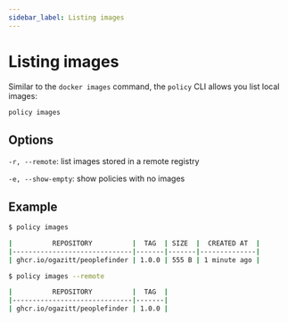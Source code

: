 ```yaml
---
sidebar_label: Listing images
---
```


# Listing images

Similar to the `docker images` command, the `policy` CLI allows you list local images:

```bash
policy images
```

## Options

`-r, --remote`: list images stored in a remote registry

`-e, --show-empty`: show policies with no images

## Example

```bash
$ policy images

|          REPOSITORY          |  TAG  | SIZE  |  CREATED AT  |
|------------------------------|-------|-------|--------------|
| ghcr.io/ogazitt/peoplefinder | 1.0.0 | 555 B | 1 minute ago |

$ policy images --remote

|          REPOSITORY          |  TAG  | 
|------------------------------|-------|
| ghcr.io/ogazitt/peoplefinder | 1.0.0 | 
```
